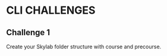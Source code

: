 # CLI CHALLENGES

## Challenge 1

Create your Skylab folder structure with course and precourse.



